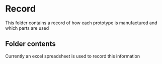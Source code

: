 # Record

This folder contains a record of how each prototype is manufactured and which parts are used

## Folder contents

Currently an excel spreadsheet is used to record this information
